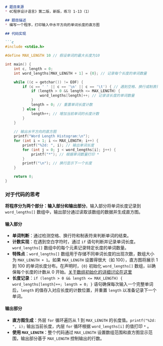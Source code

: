 ```markdown
# 题目来源
* 《C程序设计语言》第二版，新版，练习 1-13（1）

## 题目描述
* 编写一个程序，打印输入中水平方向的单词长度的直方图

## 代码实现

```c
#include <stdio.h>

#define MAX_LENGTH 10 // 假设单词的最大长度为10

int main() {
    int c, length = 0;
    int word_lengths[MAX_LENGTH + 1] = {0}; // 记录每个长度的单词数量

    while ((c = getchar()) != EOF) {
        if (c == ' ' || c == '\n' || c == '\t') { // 遇到空格、换行或制表符，表示一个单词结束
            if (length > 0 && length <= MAX_LENGTH) {
                word_lengths[length]++; // 记录该长度的单词数量
            }
            length = 0; // 重置单词长度计数
        } else {
            length++; // 增加当前单词的长度计数
        }
    }
    
    // 输出水平方向的直方图
    printf("Word Length Histogram:\n");
    for (int i = 1; i <= MAX_LENGTH; i++) {
        printf("%2d: ", i); // 输出单词长度
        for (int j = 0; j < word_lengths[i]; j++) {
            printf("*"); // 根据单词数量打印 *
        }
        printf("\n"); // 换行显示下一个长度
    }

    return 0;
}
```

### 对于代码的思考

**将程序分为两个部分：输入部分和输出部分**。输入部分将单词长度记录到 `word_lengths[]` 数组中，输出部分通过读取该数组的数据并生成直方图。

#### 输入部分

* **单词判断**：通过检测空格、换行符和制表符来判断单词的结束。
* **计数实现**：在遇到空白字符时，通过 `if` 语句判断并记录单词长度。`word_lengths[]` 数组中的每个元素记录特定长度的单词数量。
* **特殊点**：`word_lengths[]` 数组用于存储不同单词长度的出现次数，数组大小为 `MAX_LENGTH + 1`。如果 `MAX_LENGTH` 设置得很大（如 100），直方图将展示 1 到 100 的单词长度分布。在声明时，`{0}` 初始化 `word_lengths[]` 数组，以确保每个长度的计数从 0 开始。[关于数组初始化的详细讨论在这里](./知识类&非习题内容/对于数组初始化的不同方案.md)
* **长度记录**：`if (length > 0 && length <= MAX_LENGTH) { word_lengths[length]++; length = 0; }` 语句确保每次输入一个完整单词后，`length` 的值存入对应长度的计数位置，并重置 `length` 以准备记录下一个单词。

#### 输出部分

* **直方图生成**：外层 `for` 循环遍历从 1 到 `MAX_LENGTH` 的长度值。`printf("%2d: ", i);` 输出当前长度，内层 `for` 循环根据 `word_lengths[i]` 的值打印 `*` 。
* **使用 `MAX_LENGTH`**：整个代码通过 `MAX_LENGTH` 设置数组范围和直方图显示范围，输出部分基于 `MAX_LENGTH` 控制输出的行数。